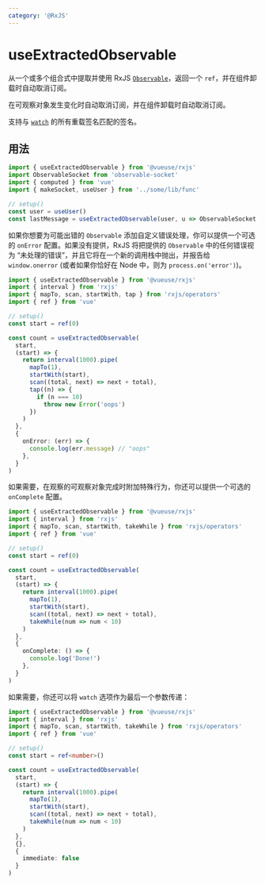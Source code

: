 ```yaml
---
category: '@RxJS'
---
```


# useExtractedObservable

从一个或多个组合式中提取并使用 RxJS [`Observable`](https://rxjs.dev/guide/observable)，返回一个 `ref`，并在组件卸载时自动取消订阅。

在可观察对象发生变化时自动取消订阅，并在组件卸载时自动取消订阅。

支持与 [`watch`](https://vue.zhcndoc.com/guide/essentials/watchers.html#basic-example) 的所有重载签名匹配的签名。

## 用法

```ts
import { useExtractedObservable } from '@vueuse/rxjs'
import ObservableSocket from 'observable-socket'
import { computed } from 'vue'
import { makeSocket, useUser } from '../some/lib/func'

// setup()
const user = useUser()
const lastMessage = useExtractedObservable(user, u => ObservableSocket.create(makeSocket(u.id)).down)
```

如果你想要为可能出错的 `Observable` 添加自定义错误处理，你可以提供一个可选的 `onError` 配置。如果没有提供，RxJS 将把提供的 `Observable` 中的任何错误视为 “未处理的错误”，并且它将在一个新的调用栈中抛出，并报告给 `window.onerror` (或者如果你恰好在 Node 中，则为 `process.on('error')`)。

```ts
import { useExtractedObservable } from '@vueuse/rxjs'
import { interval } from 'rxjs'
import { mapTo, scan, startWith, tap } from 'rxjs/operators'
import { ref } from 'vue'

// setup()
const start = ref(0)

const count = useExtractedObservable(
  start,
  (start) => {
    return interval(1000).pipe(
      mapTo(1),
      startWith(start),
      scan((total, next) => next + total),
      tap((n) => {
        if (n === 10)
          throw new Error('oops')
      })
    )
  },
  {
    onError: (err) => {
      console.log(err.message) // "oops"
    },
  }
)
```

如果需要，在观察的可观察对象完成时附加特殊行为，你还可以提供一个可选的 `onComplete` 配置。

```ts
import { useExtractedObservable } from '@vueuse/rxjs'
import { interval } from 'rxjs'
import { mapTo, scan, startWith, takeWhile } from 'rxjs/operators'
import { ref } from 'vue'

// setup()
const start = ref(0)

const count = useExtractedObservable(
  start,
  (start) => {
    return interval(1000).pipe(
      mapTo(1),
      startWith(start),
      scan((total, next) => next + total),
      takeWhile(num => num < 10)
    )
  },
  {
    onComplete: () => {
      console.log('Done!')
    },
  }
)
```

如果需要，你还可以将 `watch` 选项作为最后一个参数传递：

```ts
import { useExtractedObservable } from '@vueuse/rxjs'
import { interval } from 'rxjs'
import { mapTo, scan, startWith, takeWhile } from 'rxjs/operators'
import { ref } from 'vue'

// setup()
const start = ref<number>()

const count = useExtractedObservable(
  start,
  (start) => {
    return interval(1000).pipe(
      mapTo(1),
      startWith(start),
      scan((total, next) => next + total),
      takeWhile(num => num < 10)
    )
  },
  {},
  {
    immediate: false
  }
)
```
